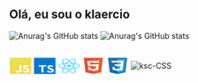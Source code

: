 ## Olá, eu sou o klaercio
  
  ![Anurag's GitHub stats](https://github-readme-stats.vercel.app/api?username=klaercio&show_icons=true&theme=aura&layout=compact&include_all_commits=true&card_width=450px)
  ![Anurag's GitHub stats](https://github-readme-stats.vercel.app/api/top-langs/?username=klaercio&show_icons=true&theme=aura&layout=compact&langs_count=10&card_width=450px")
  
<div style="display: inline_block"><br>
  <img align="center" alt="ksc-Js" height="30" width="40" src="https://raw.githubusercontent.com/devicons/devicon/master/icons/javascript/javascript-plain.svg">
  <img align="center" alt="ksc-Ts" height="30" width="40" src="https://raw.githubusercontent.com/devicons/devicon/master/icons/typescript/typescript-plain.svg">
  <img align="center" alt="ksc-React" height="30" width="40" src="https://raw.githubusercontent.com/devicons/devicon/master/icons/react/react-original.svg">
  <img align="center" alt="ksc-HTML" height="30" width="40" src="https://raw.githubusercontent.com/devicons/devicon/master/icons/html5/html5-original.svg">
  <img align="center" alt="ksc-CSS" height="30" width="40" src="https://raw.githubusercontent.com/devicons/devicon/master/icons/css3/css3-original.svg">
  <img align="center" alt="ksc-CSS" height="30" width="40" src="https://cdn.jsdelivr.net/gh/devicons/devicon/icons/cplusplus/cplusplus-original.svg" />         
</div>

